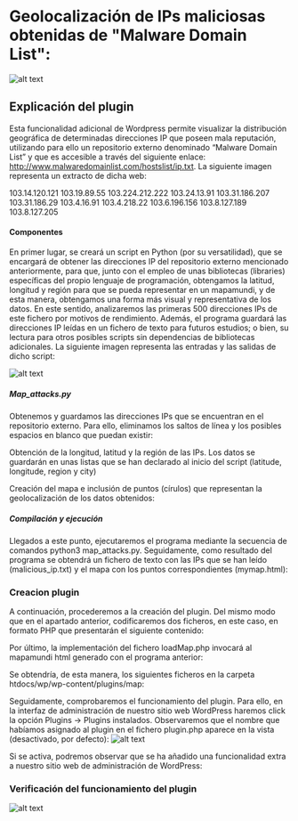 # Geolocalización de IPs maliciosas obtenidas de "Malware Domain List":
![alt text](https://lh5.googleusercontent.com/KG_-un2df4PZqysWg64xA7zUZHz9QmLtxAbWOoD42aDZzRW5h16F2GdGiuFtRE7mBzts-7DyNezg9KEScBaG3N-RdrOew6nug8fMMyaiEQWXTnseg73uE3iYq7umqmum1ZrlUkDW)

## Explicación del plugin
Esta funcionalidad adicional de Wordpress permite visualizar la distribución geográfica de determinadas direcciones IP que poseen mala reputación, utilizando para ello un repositorio externo denominado “Malware Domain List” y que es accesible a través del siguiente enlace: http://www.malwaredomainlist.com/hostslist/ip.txt. La siguiente imagen representa un extracto de dicha web:

103.14.120.121
103.19.89.55
103.224.212.222
103.24.13.91
103.31.186.207
103.31.186.29
103.4.16.91
103.4.218.22
103.6.196.156
103.8.127.189
103.8.127.205

#### Componentes
En primer lugar, se creará un script en Python (por su versatilidad), que se encargará de obtener las direcciones IP del repositorio externo mencionado anteriormente, para que, junto con el empleo de unas bibliotecas (libraries) específicas del propio lenguaje de programación, obtengamos la latitud, longitud y región para que se pueda representar en un mapamundi, y de esta manera, obtengamos una forma más visual y representativa de los datos. En este sentido, analizaremos las primeras 500 direcciones IPs de este fichero por motivos de rendimiento. Además, el programa guardará las direcciones IP leídas en un fichero de texto para futuros estudios; o bien, su lectura para otros posibles scripts sin dependencias de bibliotecas adicionales. La siguiente imagen representa las entradas y las salidas de dicho script:

![alt text](https://lh3.googleusercontent.com/blb3NOQbZvoHcYWxaVmhaIi9mjmfGRi-MvA7HGf3E_-taHL9LqpkjNyNzTbpaOGwq4-ImePQIO2cx-CaNj9oVPvwQrGeHAbBtHcXH5HcpS16g0tf72L8wnnRxwMw9aO1Z_yjbBjs)

##### Map_attacks.py
Obtenemos y guardamos las direcciones IPs que se encuentran en el repositorio externo. Para ello, eliminamos los saltos de línea y los posibles espacios en blanco que puedan existir:

Obtención de la longitud, latitud y la región de las IPs. Los datos se guardarán en unas listas que se han declarado al inicio del script (latitude, longitude, region y city) 

Creación del mapa e inclusión de puntos (círulos) que representan la geolocalización de los datos obtenidos:

##### Compilación y ejecución
Llegados a este punto, ejecutaremos el programa mediante la secuencia de comandos python3 map_attacks.py. Seguidamente, como resultado del programa se obtendrá un fichero de texto con las IPs que se han leído (malicious_ip.txt) y el mapa con los puntos correspondientes (mymap.html):

### Creacion plugin
A continuación, procederemos a la creación del plugin. Del mismo modo que en el apartado anterior, codificaremos dos ficheros, en este caso, en formato PHP que presentarán el siguiente contenido: 

Por último, la implementación del fichero loadMap.php invocará al mapamundi html generado con el programa anterior:

Se obtendría, de esta manera, los siguientes ficheros en la carpeta htdocs/wp/wp-content/plugins/map:

Seguidamente, comprobaremos el funcionamiento del plugin. Para ello, en la interfaz de administración de nuestro sitio web WordPress haremos click la opción Plugins → Plugins instalados. Observaremos que el nombre que habíamos asignado al plugin en el fichero plugin.php aparece en la vista (desactivado, por defecto):
![alt text](https://lh6.googleusercontent.com/x34kM7XHeV1rZ4-R2AvMud-H40pdcixAteMz3BzS7qAK2yflDdtYBN2lk6PVZQMMq61kMvAeQscLItD3tVLYijw1WwiQE-HrMju30gQeLNpkXXPXxRug9Lwp0UqoHUekxs8lq3SX)

Si se activa, podremos observar que se ha añadido una funcionalidad extra a nuestro sitio web de administración de WordPress:


### Verificación del funcionamiento del plugin
![alt text](https://lh5.googleusercontent.com/KG_-un2df4PZqysWg64xA7zUZHz9QmLtxAbWOoD42aDZzRW5h16F2GdGiuFtRE7mBzts-7DyNezg9KEScBaG3N-RdrOew6nug8fMMyaiEQWXTnseg73uE3iYq7umqmum1ZrlUkDW)
